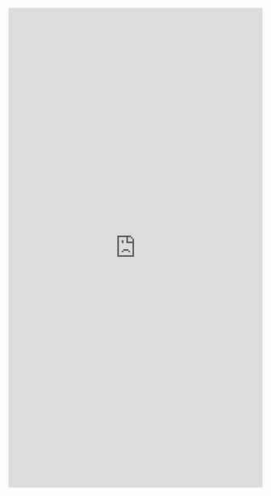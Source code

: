 <p><iframe style="overflow: hidden; border: 0px #ffffff none; margin-top: -26px; background: #ffffff;" src="https://docsify-this.net?basePath=https://raw.githubusercontent.com/erectbranch/MicroC_OS-II/master/ch04&homepage=README.md"&font-family=Lato%20Extended,Lato,Helvetica%20Neue,Helvetica,Arial,sans-serif&font-size=1&hide-credits=true" width="100%" height="950px" allowfullscreen="allowfullscreen"></iframe></p>